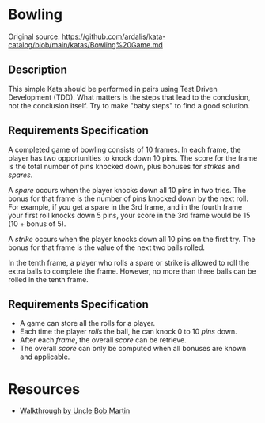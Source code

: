 # Bowling

Original source: https://github.com/ardalis/kata-catalog/blob/main/katas/Bowling%20Game.md

## Description

This simple Kata  should be performed  in pairs  using  Test Driven Development
(TDD).  What matters is the steps that lead to the conclusion, not the conclusion
itself.  Try to make "baby steps" to find a good solution.

## Requirements Specification

A completed  game of bowling  consists of 10 frames.  In each frame, the player 
has two  opportunities to  knock down 10 pins.  The score for  the frame is the
total number of pins knocked down, plus bonuses for *strikes* and *spares*.

A *spare* occurs  when the player  knocks down all  10 pins  in two tries.  The
bonus for that frame is  the number of pins knocked down by the next roll.  For
example,  if you get  a spare  in the 3rd frame,  and in the fourth frame  your
first roll  knocks down 5 pins,  your score in the  3rd frame would be 15 (10 +
bonus of 5).

A *strike* occurs when the player knocks down all 10 pins on the first try. The
bonus for that frame is the value of the next two balls rolled.

In the tenth frame, a player who rolls a spare or strike is allowed to roll the
extra balls  to complete  the frame.  However, no more than  three balls can be
rolled in the tenth frame.

## Requirements Specification

- A game can store all the rolls for a player.
- Each time the player *rolls* the ball, he can knock 0 to 10 *pins* down.
- After each *frame*, the overall *score* can be retrieve.
- The overall *score* can only be computed when all bonuses are known and applicable.

# Resources #
- [Walkthrough by Uncle Bob Martin](http://butunclebob.com/ArticleS.UncleBob.TheBowlingGameKata)
